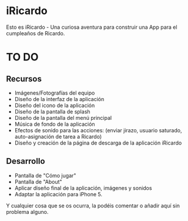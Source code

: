 iRicardo
========

Esto es iRicardo - Una curiosa aventura para construir una App para el cumpleaños de Ricardo.

TO DO
=====

Recursos
--------

- Imágenes/Fotografías del equipo
- Diseño de la interfaz de la aplicación
- Diseño del icono de la aplicación
- Diseño de la pantalla de splash
- Diseño de la pantalla del menú principal
- Música de fondo de la aplicación
- Efectos de sonido para las acciones: (enviar jirazo, usuario saturado, auto-asignación de tarea a Ricardo)
- Diseño y creación de la página de descarga de la aplicación iRicardo

Desarrollo
----------

- Pantalla de "Cómo jugar"
- Pantalla de "About"
- Aplicar diseño final de la aplicación, imágenes y sonidos
- Adaptar la aplicación para iPhone 5.

Y cualquier cosa que se os ocurra, la podéis comentar o añadir aquí sin problema alguno.

